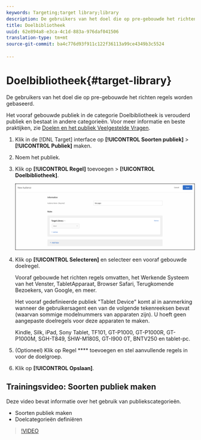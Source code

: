 ```yaml
---
keywords: Targeting;target library;library
description: De gebruikers van het doel die op pre-gebouwde het richten regels worden gebaseerd.
title: Doelbibliotheek
uuid: 62e894a8-e3ca-4c1d-883a-976daf041506
translation-type: tm+mt
source-git-commit: ba4c776d93f911c122f36113a99ce4349b3c5524

---
```



# Doelbibliotheek{#target-library}

De gebruikers van het doel die op pre-gebouwde het richten regels worden gebaseerd.

Het vooraf gebouwde publiek in de categorie Doelbibliotheek is verouderd publiek en bestaat in andere categorieën. Voor meer informatie en beste praktijken, zie [Doelen en het publiek Veelgestelde Vragen](../../../c-target/c-troubleshooting-targets-and-audiences/troubleshooting-targets-and-audiences.md#concept_C4EE4B8F4840430CBD798D579A8F208D).

1. Klik in de [!DNL Target] interface op **[!UICONTROL Soorten publiek]** > **[!UICONTROL Publiek]** maken.
1. Noem het publiek.
1. Klik op **[!UICONTROL Regel]** toevoegen > **[!UICONTROL Doelbibliotheek]**.

   ![Doelbibliotheek](assets/target_library.png)

1. Klik op **[!UICONTROL Selecteren]** en selecteer een vooraf gebouwde doelregel.

   Vooraf gebouwde het richten regels omvatten, het Werkende Systeem van het Venster, TabletApparaat, Browser Safari, Terugkomende Bezoekers, van Google, en meer.

   Het vooraf gedefinieerde publiek &quot;Tablet Device&quot; komt al in aanmerking wanneer de gebruikersagent een van de volgende tekenreeksen bevat (waarvan sommige modelnummers van apparaten zijn). U hoeft geen aangepaste doelregels voor deze apparaten te maken.

   Kindle, Silk, iPad, Sony Tablet, TF101, GT-P1000, GT-P1000R, GT-P1000M, SGH-T849, SHW-M180S, GT-I900 0T, BNTV250 en tablet-pc.

1. (Optioneel) Klik op Regel **** toevoegen en stel aanvullende regels in voor de doelgroep.
1. Klik op **[!UICONTROL Opslaan]**.

## Trainingsvideo: Soorten publiek maken

Deze video bevat informatie over het gebruik van publiekscategorieën.

* Soorten publiek maken
* Doelcategorieën definiëren

>[!VIDEO](https://video.tv.adobe.com/v/17392)
